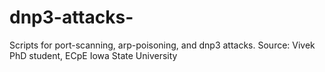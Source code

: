 # dnp3-attacks-
Scripts for port-scanning, arp-poisoning, and dnp3 attacks. Source: Vivek PhD student, ECpE Iowa State University
